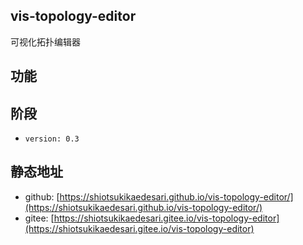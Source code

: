 ## vis-topology-editor
 可视化拓扑编辑器

## 功能

## 阶段
* `version: 0.3`

## 静态地址
* github: [https://shiotsukikaedesari.github.io/vis-topology-editor/](https://shiotsukikaedesari.github.io/vis-topology-editor/)
* gitee: [https://shiotsukikaedesari.gitee.io/vis-topology-editor](https://shiotsukikaedesari.gitee.io/vis-topology-editor)
